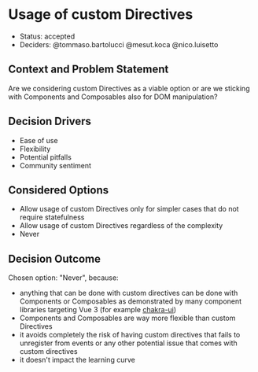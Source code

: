 # Usage of custom Directives

* Status: accepted
* Deciders: @tommaso.bartolucci @mesut.koca @nico.luisetto

## Context and Problem Statement

Are we considering custom Directives as a viable option or are we sticking with Components and Composables also for DOM manipulation?

## Decision Drivers

* Ease of use
* Flexibility
* Potential pitfalls
* Community sentiment

## Considered Options

* Allow usage of custom Directives only for simpler cases that do not require statefulness
* Allow usage of custom Directives regardless of the complexity
* Never

## Decision Outcome

Chosen option: "Never", because:

* anything that can be done with custom directives can be done with Components or Composables as demonstrated by many component libraries targeting Vue 3 (for example [chakra-ui](https://vue.chakra-ui.com/))
* Components and Composables are way more flexible than custom Directives
* it avoids completely the risk of having custom directives that fails to unregister from events or any other potential issue that comes with custom directives
* it doesn't impact the learning curve
